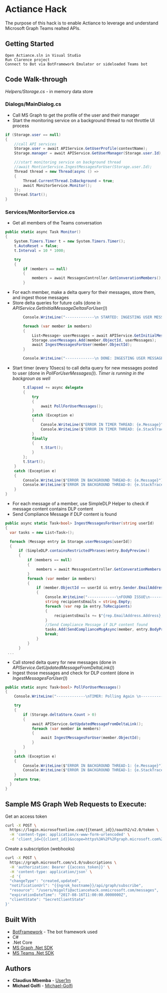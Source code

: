 # Actiance Hack

The purpose of this hack is to enable Actiance to leverage and understand Microsoft Graph Teams realted APIs.

## Getting Started

```
Open Actiance.sln in Visual Studio
Run Clarence project
Connect to Bot via BotFramework Emulator or sideloaded Teams bot
```

## Code Walk-through

*Helpers/Storage.cs* - in memory data store

### Dialogs/MainDialog.cs
* Call MS Graph to get the profile of the user and their manager
* Start the monitoring service on a background thread to not throttle UI process

```cs
if (Storage.user == null)
{
    //call API services
    Storage.user = await APIService.GetUserProfile(contextName);
    Storage.manager = await APIService.GetUserManager(Storage.user.Id);

    ///start monitoring service on background thread
    //await MontiorService.IngestMessagesForUser(Storage.user.Id);
    Thread thread = new Thread(async () =>
    {
        Thread.CurrentThread.IsBackground = true;
        await MonitorService.Monitor();
    });
    thread.Start();
}
```

### Services/MonitorService.cs
* Get all members of the Teams conversation

```cs
public static async Task Monitor()
{
    System.Timers.Timer t = new System.Timers.Timer();
    t.AutoReset = false;
    t.Interval = 10 * 1000;

    try
    {
        if (members == null)
        {
            members = await MessagesController.GetConverationMembers();
        }
```


* For each member, make a delta query for their messages, store them, and ingest those messages
* Store delta queries for future calls (done in *APIService.GetInitialMessageDeltasForUser()*)

```cs
        Console.WriteLine("-------------\n STARTED: INGESTING USER MESSAGES \n-------------");

        foreach (var member in members)
        {
            List<Message> userMessages = await APIService.GetInitialMessageDeltasForUser(member.ObjectId);
            Storage.userMessages.Add(member.ObjectId, userMessages);
            await IngestMessagesForUser(member.ObjectId);
        }

        Console.WriteLine("-------------\n DONE: INGESTING USER MESSAGES \n-------------");
```

* Start timer (every 10secs) to call delta query for new messages posted to user (done in *PollForUserMessages()*). *Timer is running in the backgroun as well*

```cs
        t.Elapsed += async delegate
        {
            try
            {
                await PollForUserMessages();
            }
            catch (Exception e)
            {
                Console.WriteLine($"ERROR IN TIMER THREAD: {e.Message}");
                Console.WriteLine($"ERROR IN TIMER THREAD: {e.StackTrace}");
            }
            finally
            {
                t.Start();
            }
        };
        t.Start();
    }
    catch (Exception e)
    {
        Console.WriteLine($"ERROR IN BACKGROUND THREAD-0: {e.Message}");
        Console.WriteLine($"ERROR IN BACKGROUND THREAD-0: {e.StackTrace}");
    }
}
```

* For each message of a member, use SimpleDLP Helper to check if message content contains DLP content
* Send Compliance Message if DLP content is found

```cs
public async static Task<bool> IngestMessagesForUser(string userId)
{
  var tasks = new List<Task>();

  foreach (Message entry in Storage.userMessages[userId])
  {
      if (SimpleDLP.containsRestrictedPhrases(entry.BodyPreview))
      {
          if (members == null)
          {
              members = await MessagesController.GetConverationMembers();
          }
          foreach (var member in members)
          {
              if (member.ObjectId == userId && entry.Sender.EmailAddress.Name != "Clarence")
              {
                  Console.WriteLine("-------------\nFOUND ISSUE\n-------------");
                  string recipientsEmails = string.Empty;
                  foreach (var rep in entry.ToRecipients)
                  {
                      recipientsEmails += $"{rep.EmailAddress.Address},";
                  }
                  //Send Compliance Message if DLP content found
                  tasks.Add(SendComplianceMsgAsync(member, entry.BodyPreview, entry.Sender.EmailAddress.Address, recipientsEmails));
                  break;
              }
          }
      }
 ...
```

* Call stored delta query for new messages (done in *APIService.GetUpdatedMessageFromDeltaLink()*)
* Ingest those messages and check for DLP content (done in *IngestMessagesForUser()*)

```cs
public static async Task<bool> PollForUserMessages()
{
    Console.WriteLine("-------------\nTIMER: Polling Again \n-------------");

    try
    {
        if (Storage.deltaStore.Count > 0)
        {
            await APIService.GetUpdatedMessageFromDeltaLink();
            foreach (var member in members)
            {
                await IngestMessagesForUser(member.ObjectId);
            }
        }
    }
    catch (Exception e)
    {
        Console.WriteLine($"ERROR IN BACKGROUND THREAD-1: {e.Message}");
        Console.WriteLine($"ERROR IN BACKGROUND THREAD-1: {e.StackTrace}");
    }
    return true;
  }
}
```

## Sample MS Graph Web Requests to Execute:

Get an access token
```bash
curl -X POST \
  https://login.microsoftonline.com/{{tenant_id}}/oauth2/v2.0/token \
  -H 'content-type: application/x-www-form-urlencoded' \
  -d 'client_id={{client_id}}&scope=https%3A%2F%2Fgraph.microsoft.com%2F.default&client_secret={{client_secret}}&grant_type=client_credentials'
```

Create a subscription (webhooks)
```bash
curl -X POST \
  https://graph.microsoft.com/v1.0/subscriptions \
  -H 'authorization: Bearer {{access_token}}' \
  -H 'content-type: application/json' \
  -d '{
  "changeType": "created,updated",
  "notificationUrl": "{{ngrok_hostname}}/api/graph/subscribe",
  "resource": "/users/migolfi@actiancehack.onmicrosoft.com/messages",
  "expirationDateTime": "2017-08-16T11:00:00.0000000Z",
  "clientState": "SecretClientState"
}'
```

## Built With

* [BotFramework](https://dev.botframework.com/) - The bot framework used
* C#
* .Net Core
* [MS Graph .Net SDK](https://www.nuget.org/packages/Microsoft.Graph/)
* [MS Teams .Net SDK](https://www.nuget.org/packages/Microsoft.Bot.Connector.Teams)

## Authors

* **Claudius Mbemba** - [User1m](https://github.com/User1m)
* **Michael Golfi** - [Michael-Golfi](https://github.com/Michael-Golfi)


